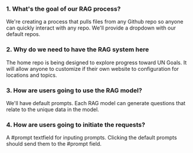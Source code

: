### 1. What's the goal of our RAG process?

We're creating a process that pulls files from any Github repo so anyone can quickly interact with any repo.  We'll provide a dropdown with our default repos.

### 2. Why do we need to have the RAG system here

The home repo is being designed to explore progress toward UN Goals. It will allow anyone to customize if their own website to configuration for locations and topics.

### 3. How are users going to use the RAG model?

We'll have default prompts. Each RAG model can generate questions that relate to the unique data in the model.

### 4. How are users going to initiate the requests?

A #prompt textfield for inputing prompts.
Clicking the default prompts should send them to the #prompt field.
